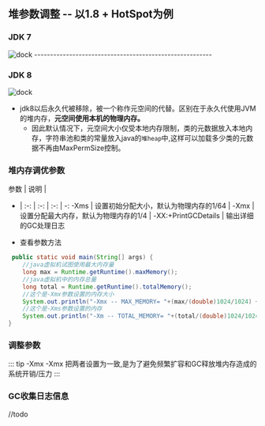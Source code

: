 ## 堆参数调整 -- 以1.8 + HotSpot为例
### JDK 7
<img :src="$withBase('/jvm/cs1.png')" alt="dock">
--------------------------------------------------------

### JDK 8
<img :src="$withBase('/jvm/cs.png')" alt="dock">

+ jdk8以后永久代被移除，被一个称作元空间的代替。区别在于永久代使用JVM的堆内存，**元空间使用本机的物理内存。**
  - 因此默认情况下，元空间大小仅受本地内存限制，类的元数据放入本地内存，字符串池和类的常量放入java的`堆heap`中,这样可以加载多少类的元数据不再由MaxPermSize控制。

### 堆内存调优参数 
参数 | 说明 |  
- | :-: | :-: | :-: | -:
-Xms | 设置初始分配大小，默认为物理内存的1/64 | 
-Xmx | 设置分配最大内存，默认为物理内存的1/4 |
-XX:+PrintGCDetails | 输出详细的GC处理日志

+ 查看参数方法
````java
 public static void main(String[] args) {
    //java虚拟机试图使用最大内存量
    long max = Runtime.getRuntime().maxMemory();
    //java虚拟机中的内存总量
    long total = Runtime.getRuntime().totalMemory();
    //这个是-Xmx参数设置的内存大小
    System.out.println("-Xmx -- MAX_MEMORY= "+(max/(double)1024/1024) + "MB");
    //这个是-Xms参数设置的内存
    System.out.println("-Xm -- TOTAL_MEMORY= "+(total/(double)1024/1024) + "MB");
}
````
### 调整参数
::: tip
-Xmx -Xmx 把两者设置为一致,是为了避免频繁扩容和GC释放堆内存造成的系统开销/压力
::: 

### GC收集日志信息
//todo